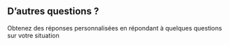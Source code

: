 ## D’autres questions ?

<p class="tagline">Obtenez des réponses personnalisées en répondant à quelques questions sur votre situation</p>
